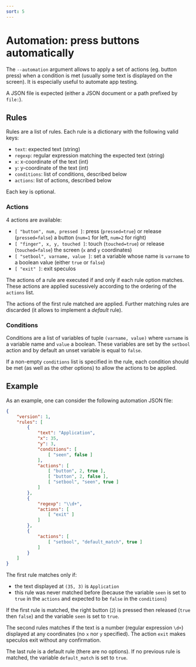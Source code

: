 ```yaml
---
sort: 5
---
```


# Automation: press buttons automatically

The `--automation` argument allows to apply a set of actions (eg. button press)
when a condition is met (usually some text is displayed on the screen). It is
especially useful to automate app testing.

A JSON file is expected (either a JSON document or a path prefixed by `file:`).


## Rules

Rules are a list of rules. Each rule is a dictionary with the following valid
keys:

- `text`: expected text (string)
- `regexp`: regular expression matching the expected text (string)
- `x`: x-coordinate of the text (int)
- `y`: y-coordinate of the text (int)
- `conditions`: list of conditions, described below
- `actions`: list of actions, described below

Each key is optional.

### Actions

4 actions are available:

- `[ "button", num, pressed ]`: press (`pressed=true`) or release
  (`pressed=false`) a button (`num=1` for left, `num=2` for right)
- `[ "finger", x, y, touched ]`: touch (`touched=true`) or release
  (`touched=false`) the screen (`x` and `y` coordinates)
- `[ "setbool", varname, value ]`: set a variable whose name is `varname` to a
  boolean value (either `true` or `false`)
- `[ "exit" ]`: exit speculos

The actions of a rule are executed if and only if each rule option matches.
These actions are applied sucessively according to the ordering of the `actions`
list.

The actions of the first rule matched are applied. Further matching rules are
discarded (it allows to implement a *default* rule).

### Conditions

Conditions are a list of variables of tuple `(varname, value)` where `varname`
is a variable name and `value` a boolean. These variables are set by the
`setbool` action and by default an unset variable is equal to `false`.

If a non-empty `conditions` list is specified in the rule, each condition should
be met (as well as the other options) to allow the actions to be applied.


## Example

As an example, one can consider the following automation JSON file:

```json
{
    "version": 1,
    "rules": [
        {
            "text": "Application",
            "x": 35,
            "y": 3,
            "conditions": [
                [ "seen", false ]
            ],
            "actions": [
                [ "button", 2, true ],
                [ "button", 2, false ],
                [ "setbool", "seen", true ]
            ]
        },
        {
            "regexp": "\\d+",
            "actions": [
                [ "exit" ]
            ]
        },
        {
            "actions": [
                [ "setbool", "default_match", true ]
            ]
        }
    ]
}
```

The first rule matches only if:

- the text displayed at `(35, 3)` is `Application`
- this rule was never matched before (because the variable `seen` is set to
  `true` in the `actions` and expected to be `false` in the `conditions`)

If the first rule is matched, the right button (`2`) is pressed then released
(`true` then `false`) and the variable `seen` is set to `true`.

The second rules matches if the text is a number  (regular expression `\d+`)
displayed at any coordinates (no `x` nor `y` specified). The action `exit` makes
speculos exit without any confirmation.

The last rule is a default rule (there are no options). If no previous rule is
matched, the variable `default_match` is set to `true`.
